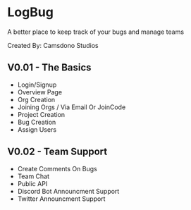 # LogBug

A better place to keep track of your bugs and manage teams

Created By: Camsdono Studios

## V0.01 - The Basics

- Login/Signup
- Overview Page
- Org Creation
- Joining Orgs / Via Email Or JoinCode 
- Project Creation
- Bug Creation
- Assign Users

## V0.02 - Team Support

- Create Comments On Bugs
- Team Chat
- Public API
- Discord Bot Announcment Support
- Twitter Announcment Support 